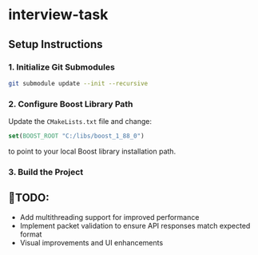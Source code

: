
# interview-task

## Setup Instructions

### 1. Initialize Git Submodules
```bash
git submodule update --init --recursive
```

### 2. Configure Boost Library Path
Update the `CMakeLists.txt` file and change:
```cmake
set(BOOST_ROOT "C:/libs/boost_1_88_0")
```
to point to your local Boost library installation path.

### 3. Build the Project

## 🔧TODO:
- Add multithreading support for improved performance
- Implement packet validation to ensure API responses match expected format
- Visual improvements and UI enhancements

